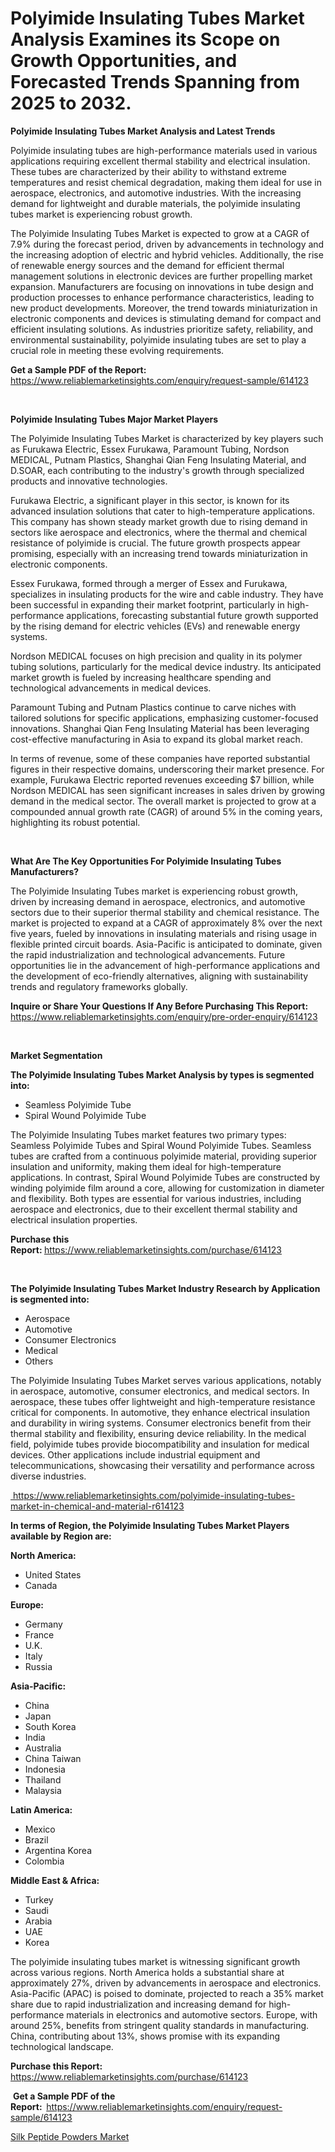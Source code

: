 <p><h1>Polyimide Insulating Tubes Market Analysis Examines its Scope on Growth Opportunities, and Forecasted Trends Spanning from 2025 to 2032.</h1></p><p><strong>Polyimide Insulating Tubes Market Analysis and Latest Trends</strong></p>
<p><p>Polyimide insulating tubes are high-performance materials used in various applications requiring excellent thermal stability and electrical insulation. These tubes are characterized by their ability to withstand extreme temperatures and resist chemical degradation, making them ideal for use in aerospace, electronics, and automotive industries. With the increasing demand for lightweight and durable materials, the polyimide insulating tubes market is experiencing robust growth.</p><p>The Polyimide Insulating Tubes Market is expected to grow at a CAGR of 7.9% during the forecast period, driven by advancements in technology and the increasing adoption of electric and hybrid vehicles. Additionally, the rise of renewable energy sources and the demand for efficient thermal management solutions in electronic devices are further propelling market expansion. Manufacturers are focusing on innovations in tube design and production processes to enhance performance characteristics, leading to new product developments. Moreover, the trend towards miniaturization in electronic components and devices is stimulating demand for compact and efficient insulating solutions. As industries prioritize safety, reliability, and environmental sustainability, polyimide insulating tubes are set to play a crucial role in meeting these evolving requirements.</p></p>
<p><strong>Get a Sample PDF of the Report:&nbsp;</strong> <a href="https://www.reliablemarketinsights.com/enquiry/request-sample/614123?utm_campaign=3064&utm_medium=2&utm_source=Github&utm_content=ia&utm_term=24032025&utm_id=polyimide-insulating-tubes">https://www.reliablemarketinsights.com/enquiry/request-sample/614123</a></p>
<p>&nbsp;</p>
<p><strong>Polyimide Insulating Tubes Major Market Players</strong></p>
<p><p>The Polyimide Insulating Tubes Market is characterized by key players such as Furukawa Electric, Essex Furukawa, Paramount Tubing, Nordson MEDICAL, Putnam Plastics, Shanghai Qian Feng Insulating Material, and D.SOAR, each contributing to the industry's growth through specialized products and innovative technologies.</p><p>Furukawa Electric, a significant player in this sector, is known for its advanced insulation solutions that cater to high-temperature applications. This company has shown steady market growth due to rising demand in sectors like aerospace and electronics, where the thermal and chemical resistance of polyimide is crucial. The future growth prospects appear promising, especially with an increasing trend towards miniaturization in electronic components.</p><p>Essex Furukawa, formed through a merger of Essex and Furukawa, specializes in insulating products for the wire and cable industry. They have been successful in expanding their market footprint, particularly in high-performance applications, forecasting substantial future growth supported by the rising demand for electric vehicles (EVs) and renewable energy systems.</p><p>Nordson MEDICAL focuses on high precision and quality in its polymer tubing solutions, particularly for the medical device industry. Its anticipated market growth is fueled by increasing healthcare spending and technological advancements in medical devices.</p><p>Paramount Tubing and Putnam Plastics continue to carve niches with tailored solutions for specific applications, emphasizing customer-focused innovations. Shanghai Qian Feng Insulating Material has been leveraging cost-effective manufacturing in Asia to expand its global market reach.</p><p>In terms of revenue, some of these companies have reported substantial figures in their respective domains, underscoring their market presence. For example, Furukawa Electric reported revenues exceeding $7 billion, while Nordson MEDICAL has seen significant increases in sales driven by growing demand in the medical sector. The overall market is projected to grow at a compounded annual growth rate (CAGR) of around 5% in the coming years, highlighting its robust potential.</p></p>
<p>&nbsp;</p>
<p><strong>What Are The Key Opportunities For Polyimide Insulating Tubes Manufacturers?</strong></p>
<p><p>The Polyimide Insulating Tubes market is experiencing robust growth, driven by increasing demand in aerospace, electronics, and automotive sectors due to their superior thermal stability and chemical resistance. The market is projected to expand at a CAGR of approximately 8% over the next five years, fueled by innovations in insulating materials and rising usage in flexible printed circuit boards. Asia-Pacific is anticipated to dominate, given the rapid industrialization and technological advancements. Future opportunities lie in the advancement of high-performance applications and the development of eco-friendly alternatives, aligning with sustainability trends and regulatory frameworks globally.</p></p>
<p><strong>Inquire or Share Your Questions If Any Before Purchasing This Report:</strong> <a href="https://www.reliablemarketinsights.com/enquiry/pre-order-enquiry/614123?utm_campaign=3064&utm_medium=2&utm_source=Github&utm_content=ia&utm_term=24032025&utm_id=polyimide-insulating-tubes">https://www.reliablemarketinsights.com/enquiry/pre-order-enquiry/614123</a></p>
<p>&nbsp;</p>
<p><strong>Market Segmentation</strong></p>
<p><strong>The Polyimide Insulating Tubes Market Analysis by types is segmented into:</strong></p>
<p><ul><li>Seamless Polyimide Tube</li><li>Spiral Wound Polyimide Tube</li></ul></p>
<p><p>The Polyimide Insulating Tubes market features two primary types: Seamless Polyimide Tubes and Spiral Wound Polyimide Tubes. Seamless tubes are crafted from a continuous polyimide material, providing superior insulation and uniformity, making them ideal for high-temperature applications. In contrast, Spiral Wound Polyimide Tubes are constructed by winding polyimide film around a core, allowing for customization in diameter and flexibility. Both types are essential for various industries, including aerospace and electronics, due to their excellent thermal stability and electrical insulation properties.</p></p>
<p><strong>Purchase this Report:&nbsp;</strong><a href="https://www.reliablemarketinsights.com/purchase/614123?utm_campaign=3064&utm_medium=2&utm_source=Github&utm_content=ia&utm_term=24032025&utm_id=polyimide-insulating-tubes">https://www.reliablemarketinsights.com/purchase/614123</a></p>
<p>&nbsp;</p>
<p><strong>The Polyimide Insulating Tubes Market Industry Research by Application is segmented into:</strong></p>
<p><ul><li>Aerospace</li><li>Automotive</li><li>Consumer Electronics</li><li>Medical</li><li>Others</li></ul></p>
<p><p>The Polyimide Insulating Tubes Market serves various applications, notably in aerospace, automotive, consumer electronics, and medical sectors. In aerospace, these tubes offer lightweight and high-temperature resistance critical for components. In automotive, they enhance electrical insulation and durability in wiring systems. Consumer electronics benefit from their thermal stability and flexibility, ensuring device reliability. In the medical field, polyimide tubes provide biocompatibility and insulation for medical devices. Other applications include industrial equipment and telecommunications, showcasing their versatility and performance across diverse industries.</p></p>
<p><a href="https://www.reliablemarketinsights.com/polyimide-insulating-tubes-market-in-chemical-and-material-r614123?utm_campaign=3064&utm_medium=2&utm_source=Github&utm_content=ia&utm_term=24032025&utm_id=polyimide-insulating-tubes">&nbsp;https://www.reliablemarketinsights.com/polyimide-insulating-tubes-market-in-chemical-and-material-r614123</a></p>
<p><strong>In terms of Region, the Polyimide Insulating Tubes Market Players available by Region are:</strong></p>
<p>
    <p> <strong> North America: </strong>
        <ul>
            <li>United States</li>
            <li>Canada</li>
        </ul>
        </p> 
    <p> <strong> Europe: </strong>
        <ul>
            <li>Germany</li>
            <li>France</li>
            <li>U.K.</li>
            <li>Italy</li>
            <li>Russia</li>
        </ul>
        </p> 
    <p> <strong> Asia-Pacific: </strong>
        <ul>
            <li>China</li>
            <li>Japan</li>
            <li>South Korea</li>
            <li>India</li>
            <li>Australia</li>
            <li>China Taiwan</li>
            <li>Indonesia</li>
            <li>Thailand</li>
            <li>Malaysia</li>
        </ul>
        </p> 
    <p> <strong> Latin America: </strong>
        <ul>
            <li>Mexico</li>
            <li>Brazil</li>
            <li>Argentina Korea</li>
            <li>Colombia</li>
        </ul>
        </p> 
    <p> <strong> Middle East & Africa: </strong>
        <ul>
            <li>Turkey</li>
            <li>Saudi</li>
            <li>Arabia</li>
            <li>UAE</li>
            <li>Korea</li>
        </ul>
    </p>
    </p>
<p><p>The polyimide insulating tubes market is witnessing significant growth across various regions. North America holds a substantial share at approximately 27%, driven by advancements in aerospace and electronics. Asia-Pacific (APAC) is poised to dominate, projected to reach a 35% market share due to rapid industrialization and increasing demand for high-performance materials in electronics and automotive sectors. Europe, with around 25%, benefits from stringent quality standards in manufacturing. China, contributing about 13%, shows promise with its expanding technological landscape.</p></p>
<p><strong>Purchase this Report: </strong><a href="https://www.reliablemarketinsights.com/purchase/614123?utm_campaign=3064&utm_medium=2&utm_source=Github&utm_content=ia&utm_term=24032025&utm_id=polyimide-insulating-tubes">https://www.reliablemarketinsights.com/purchase/614123</a></p>
<p>&nbsp;<strong>Get a Sample PDF of the Report:&nbsp;&nbsp;</strong><a href="https://www.reliablemarketinsights.com/enquiry/request-sample/614123?utm_campaign=3064&utm_medium=2&utm_source=Github&utm_content=ia&utm_term=24032025&utm_id=polyimide-insulating-tubes">https://www.reliablemarketinsights.com/enquiry/request-sample/614123</a></p>
<p><strong></strong></p>
<p><p><a href="https://github.com/rianttegang/Market-Research-Report-List-1/blob/main/silk-peptide-powders-market.md?utm_campaign=3064&utm_medium=2&utm_source=Github&utm_content=ia&utm_term=24032025&utm_id=polyimide-insulating-tubes">Silk Peptide Powders Market</a></p></p>